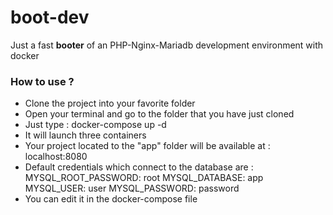 # boot-dev

Just a fast **booter** of an PHP-Nginx-Mariadb development environment with docker

### How to use ?

* Clone the project into your favorite folder
* Open your terminal and go to the folder that you have just cloned
* Just type :
    docker-compose up -d
* It will launch three containers
* Your project located to the "app" folder will be available at :
    localhost:8080
* Default credentials which connect to the database are : 
    MYSQL_ROOT_PASSWORD: root
    MYSQL_DATABASE: app
    MYSQL_USER: user
    MYSQL_PASSWORD: password
* You can edit it in the docker-compose file